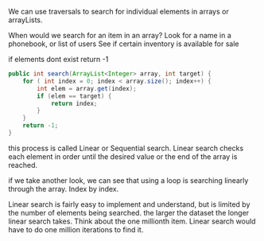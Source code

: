 We can use traversals to search for individual elements in arrays or arrayLists.

When would we search for an item in an array? 
Look for a name in a phonebook, or list of users
See if certain inventory is available for sale 

if elements dont exist return -1 

```java
public int search(ArrayList<Integer> array, int target) {
	for ( int index = 0; index < array.size(); index++) {
		int elem = array.get(index);
		if (elem == target) {
			return index; 
		}
	}
	return -1;
}
```

this process is called Linear or Sequential search. Linear search checks each element in order until the desired value or the end of the array is reached.

if we take another look, we can see that using a loop is searching linearly through the array.  Index by index. 

Linear search is fairly easy to implement and understand, but is limited by the number of elements being searched. the larger the dataset the longer linear search takes. Think about the one millionth item. Linear search would have to do one million iterations to find it. 



